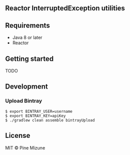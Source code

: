 ## Reactor InterruptedException utilities

## Requirements

- Java 8 or later
- Reactor

## Getting started

TODO

## Development
### Upload Bintray

```
$ export BINTRAY_USER=username
$ export BINTRAY_KEY=apiKey
$ ./gradlew clean assemble bintrayUpload
```

## License
MIT &copy; Pine Mizune

